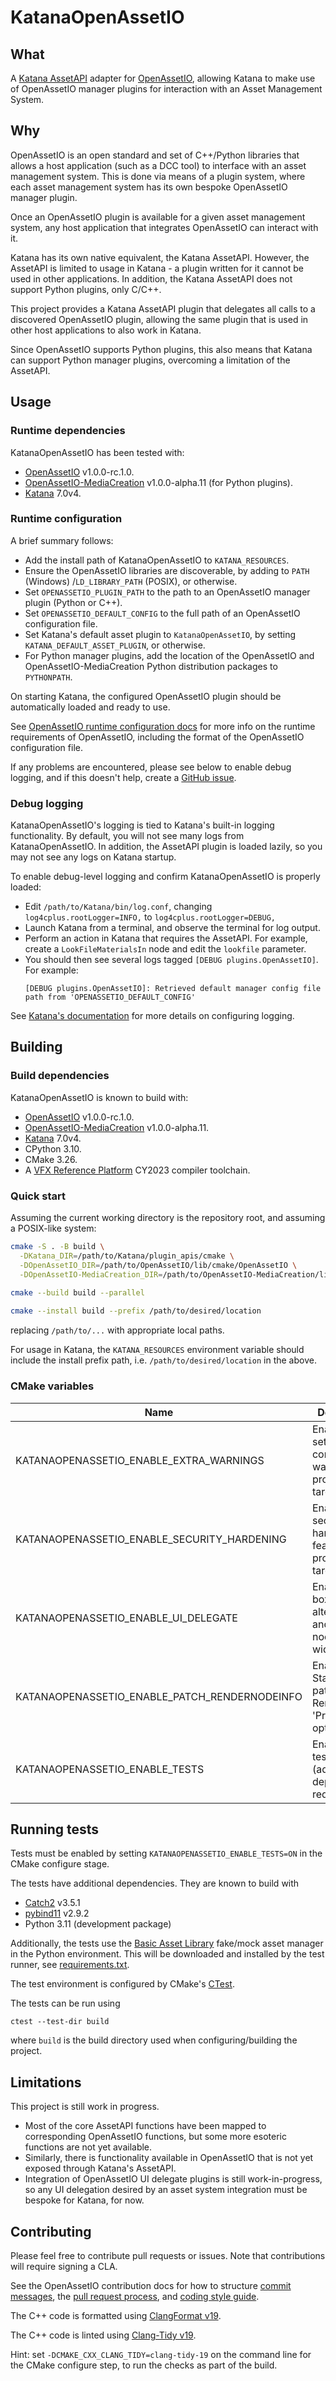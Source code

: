 # KatanaOpenAssetIO

## What

A [Katana AssetAPI](https://learn.foundry.com/katana/dev-guide/OpsAndOpScript/AssetAPI/index.html)
adapter for [OpenAssetIO](https://github.com/OpenAssetIO/OpenAssetIO),
allowing Katana to make use of OpenAssetIO manager plugins for
interaction with an Asset Management System.

## Why

OpenAssetIO is an open standard and set of C++/Python libraries that
allows a host application (such as a DCC tool) to interface with an
asset management system. This is done via means of a plugin system,
where each asset management system has its own bespoke OpenAssetIO
manager plugin.

Once an OpenAssetIO plugin is available for a given asset management
system, any host application that integrates OpenAssetIO can interact
with it.

Katana has its own native equivalent, the Katana AssetAPI. However, the
AssetAPI is limited to usage in Katana - a plugin written for it cannot
be used in other applications. In addition, the Katana AssetAPI does not
support Python plugins, only C/C++.

This project provides a Katana AssetAPI plugin that delegates all calls
to a discovered OpenAssetIO plugin, allowing the same plugin that is
used in other host applications to also work in Katana.

Since OpenAssetIO supports Python plugins, this also means that Katana
can support Python manager plugins, overcoming a limitation of the
AssetAPI.

## Usage

### Runtime dependencies

KatanaOpenAssetIO has been tested with:

- [OpenAssetIO](https://github.com/OpenAssetIO/OpenAssetIO)
  v1.0.0-rc.1.0.
- [OpenAssetIO-MediaCreation](https://github.com/OpenAssetIO/OpenAssetIO-MediaCreation)
  v1.0.0-alpha.11 (for Python plugins).
- [Katana](https://www.foundry.com/products/katana) 7.0v4.

### Runtime configuration

A brief summary follows:

* Add the install path of KatanaOpenAssetIO to `KATANA_RESOURCES`.
* Ensure the OpenAssetIO libraries are discoverable, by adding to 
  `PATH` (Windows) /`LD_LIBRARY_PATH` (POSIX), or otherwise.
* Set `OPENASSETIO_PLUGIN_PATH` to the path to an OpenAssetIO manager
  plugin (Python or C++).
* Set `OPENASSETIO_DEFAULT_CONFIG` to the full path of an OpenAssetIO
  configuration file.
* Set Katana's default asset plugin to `KatanaOpenAssetIO`, by setting
  `KATANA_DEFAULT_ASSET_PLUGIN`, or otherwise.
* For Python manager plugins, add the location of the OpenAssetIO and
  OpenAssetIO-MediaCreation Python distribution packages to 
  `PYTHONPATH`.

On starting Katana, the configured OpenAssetIO plugin should be
automatically loaded and ready to use.

See [OpenAssetIO runtime configuration docs](http://docs.openassetio.org/OpenAssetIO/runtime_configuration.html)
for more info on the runtime requirements of OpenAssetIO, including the
format of the OpenAssetIO configuration file.

If any problems are encountered, please see below to enable debug
logging, and if this doesn't help, create a [GitHub issue](https://github.com/TheFoundryVisionmongers/KatanaOpenAssetIO/issues).

### Debug logging

KatanaOpenAssetIO's logging is tied to Katana's built-in logging
functionality. By default, you will not see many logs from
KatanaOpenAssetIO. In addition, the AssetAPI plugin is loaded lazily, so
you may not see any logs on Katana startup.

To enable debug-level logging and confirm KatanaOpenAssetIO is properly
loaded:

* Edit `/path/to/Katana/bin/log.conf`, changing 
  `log4cplus.rootLogger=INFO,` to `log4cplus.rootLogger=DEBUG,`
* Launch Katana from a terminal, and observe the terminal for log
  output.
* Perform an action in Katana that requires the AssetAPI. For example,
  create a `LookFileMaterialsIn` node and edit the `lookfile` parameter.
* You should then see several logs tagged `[DEBUG plugins.OpenAssetIO]`.
  For example:
  ```
  [DEBUG plugins.OpenAssetIO]: Retrieved default manager config file path from 'OPENASSETIO_DEFAULT_CONFIG'
  ```

See [Katana's documentation](https://learn.foundry.com/katana/Content/tg/message_logging/message_logging.html)
for more details on configuring logging.


## Building

### Build dependencies

KatanaOpenAssetIO is known to build with:

- [OpenAssetIO](https://github.com/OpenAssetIO/OpenAssetIO)
  v1.0.0-rc.1.0.
- [OpenAssetIO-MediaCreation](https://github.com/OpenAssetIO/OpenAssetIO-MediaCreation)
  v1.0.0-alpha.11.
- [Katana](https://www.foundry.com/products/katana) 7.0v4.
- CPython 3.10.
- CMake 3.26.
- A [VFX Reference Platform](https://vfxplatform.com/) CY2023 compiler
  toolchain.

### Quick start

Assuming the current working directory is the repository root, and
assuming a POSIX-like system:

```sh
cmake -S . -B build \
  -DKatana_DIR=/path/to/Katana/plugin_apis/cmake \
  -DOpenAssetIO_DIR=/path/to/OpenAssetIO/lib/cmake/OpenAssetIO \
  -DOpenAssetIO-MediaCreation_DIR=/path/to/OpenAssetIO-MediaCreation/lib/cmake/OpenAssetIO-MediaCreation
  
cmake --build build --parallel

cmake --install build --prefix /path/to/desired/location
```

replacing `/path/to/...` with appropriate local paths.

For usage in Katana, the `KATANA_RESOURCES` environment variable should
include the install prefix path, i.e. `/path/to/desired/location` in
the above.

### CMake variables

| Name                                          | Description                                                         | Default |
|-----------------------------------------------|---------------------------------------------------------------------|---------|
| KATANAOPENASSETIO_ENABLE_EXTRA_WARNINGS       | Enable a large set of compiler warnings for project targets         | ON      |
| KATANAOPENASSETIO_ENABLE_SECURITY_HARDENING   | Enable security hardening features for project targets              | ON      |
| KATANAOPENASSETIO_ENABLE_UI_DELEGATE          | Enable text box 'browser' alternative and Render node output widget | ON      |
| KATANAOPENASSETIO_ENABLE_PATCH_RENDERNODEINFO | Enable Startup script patching Render node 'Pre-Render' option      | ON      |
| KATANAOPENASSETIO_ENABLE_TESTS                | Enable unit tests (additional dependencies required)                | OFF     |

## Running tests

Tests must be enabled by setting `KATANAOPENASSETIO_ENABLE_TESTS=ON` in
the CMake configure stage.

The tests have additional dependencies. They are known to build with

- [Catch2](https://github.com/catchorg/Catch2) v3.5.1
- [pybind11](https://pybind11.readthedocs.io/en/stable/) v2.9.2
- Python 3.11 (development package)

Additionally, the tests use the [Basic Asset Library](https://github.com/OpenAssetIO/OpenAssetIO-Manager-BAL)
fake/mock asset manager in the Python environment. This will be
downloaded and installed by the test runner, see [requirements.txt](tests/resources/requirements.txt).

The test environment is configured by CMake's [CTest](https://cmake.org/cmake/help/latest/manual/ctest.1.html).

The tests can be run using
```
ctest --test-dir build
```
where `build` is the build directory used when configuring/building
the project.

## Limitations

This project is still work in progress.

* Most of the core AssetAPI functions have been mapped to corresponding
  OpenAssetIO functions, but some more esoteric functions are not yet
  available.
* Similarly, there is functionality available in OpenAssetIO that is not
  yet exposed through Katana's AssetAPI.
* Integration of OpenAssetIO UI delegate plugins is still
  work-in-progress, so any UI delegation desired by an asset system
  integration must be bespoke for Katana, for now.

## Contributing

Please feel free to contribute pull requests or issues. Note that
contributions will require signing a CLA.

See the OpenAssetIO contribution docs for how to structure
[commit messages](https://github.com/OpenAssetIO/OpenAssetIO/blob/main/doc/contributing/COMMITS.md),
the [pull request process](https://github.com/OpenAssetIO/OpenAssetIO/blob/main/doc/contributing/PULL_REQUESTS.md),
and [coding style guide](https://github.com/OpenAssetIO/OpenAssetIO/blob/main/doc/contributing/CODING_STYLE.md).

The C++ code is formatted using [ClangFormat v19](https://releases.llvm.org/19.1.0/tools/clang/docs/ClangFormat.html).

The C++ code is linted using [Clang-Tidy v19](https://releases.llvm.org/19.1.0/tools/clang/tools/extra/docs/clang-tidy/index.html).

Hint: set `-DCMAKE_CXX_CLANG_TIDY=clang-tidy-19` on the command line for
the CMake configure step, to run the checks as part of the build.